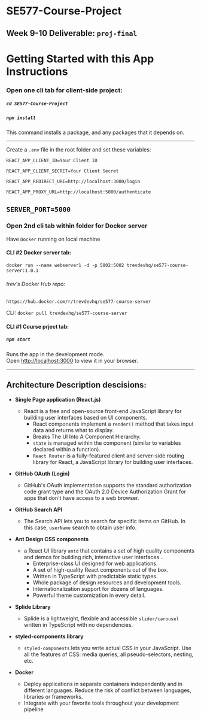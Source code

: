 # SE577-Course-Project

## Week 9-10 Deliverable: `proj-final`

# Getting Started with this App Instructions

### Open one cli tab for client-side project:
##### `cd SE577-Course-Project`

##### `npm install`
This command installs a package, and any packages that it depends on.

---
Create a `.env` file in the root folder and set these variables:

`REACT_APP_CLIENT_ID=Your Client ID`

`REACT_APP_CLIENT_SECRET=Your Client Secret`

`REACT_APP_REDIRECT_URI=http://localhost:3000/login`

`REACT_APP_PROXY_URL=http://localhost:5000/authenticate`

`SERVER_PORT=5000`
---

### Open 2nd cli tab within folder for Docker server

Have `Docker` running on local machine

#### CLI #2 Docker server tab:
`docker run --name webserver1 -d -p 5002:5002 trevdevhq/se577-course-server:1.0.1`

###### trev's Docker Hub repo:
`https://hub.docker.com/r/trevdevhq/se577-course-server`

CLI:
`docker pull trevdevhq/se577-course-server`

#### CLI #1 Course prject tab:
##### `npm start`

Runs the app in the development mode.\
Open [http://localhost:3000](http://localhost:3000) to view it in your browser.

---
## Architecture Description descisions:

- **Single Page application (React.js)**
  * React is a free and open-source front-end JavaScript library for building user interfaces based on UI components.
    * React components implement a `render()` method that takes input data and returns what to display.
    * Breaks The UI Into A Component Hierarchy.
    * `state` is managed within the component (similar to variables declared within a function).
    * `React Router` is a fully-featured client and server-side routing library for React, a JavaScript library for building user interfaces.

- **GitHub OAuth (Login)**
  * GitHub's OAuth implementation supports the standard authorization code grant type and the OAuth 2.0 Device Authorization Grant for apps that don't have access to a web browser.

- **GitHub Search API**
  * The Search API lets you to search for specific items on GitHub. In this case, `userName` search to obtain user info.

- **Ant Design CSS components**
  * a React UI library `antd` that contains a set of high quality components and demos for building rich, interactive user interfaces...
    * Enterprise-class UI designed for web applications.
    * A set of high-quality React components out of the box.
    * Written in TypeScript with predictable static types.
    * Whole package of design resources and development tools.
    * Internationalization support for dozens of languages.
    * Powerful theme customization in every detail.

- **Splide Library**
  * Splide is a lightweight, flexible and accessible `slider/carousel` written in TypeScript with no dependencies.

- **styled-components library**
  * `styled-components` lets you write actual CSS in your JavaScript. Use all the features of CSS: media queries, all pseudo-selectors, nesting, etc.

- **Docker**
  * Deploy applications in separate containers independently and in different languages. Reduce the risk of conflict between languages, libraries or frameworks.
  * Integrate with your favorite tools throughout your development pipeline
